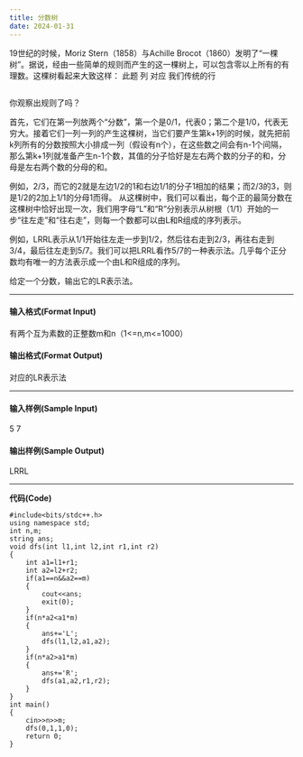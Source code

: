 ```yaml
---
title: 分数树
date: 2024-01-31
---
```

<!-- wp:paragraph -->
<p>19世纪的时候，Moriz Stern（1858）与Achille Brocot（1860）发明了“一棵树”。据说，经由一些简单的规则而产生的这一棵树上，可以包含零以上所有的有理数。这棵树看起来大致这样：&nbsp;此题 列 对应 我们传统的行</p>
<!-- /wp:paragraph -->

<!-- wp:image -->
<figure class="wp-block-image"><img src="https://bmh.coderlands.com/upload/image/20230301/20230301151853_99158.jpg" alt=""/></figure>
<!-- /wp:image -->

<!-- wp:paragraph -->
<p>你观察出规则了吗？</p>
<!-- /wp:paragraph -->

<!-- wp:paragraph -->
<p>首先，它们在第一列放两个“分数”，第一个是0/1，代表0；第二个是1/0，代表无穷大。接着它们一列一列的产生这棵树，当它们要产生第k+1列的时候，就先把前k列所有的分数按照大小排成一列（假设有n个），在这些数之间会有n-1个间隔，那么第k+1列就准备产生n-1个数，其值的分子恰好是左右两个数的分子的和，分母是左右两个数的分母的和。</p>
<!-- /wp:paragraph -->

<!-- wp:paragraph -->
<p>例如，2/3，而它的2就是左边1/2的1和右边1/1的分子1相加的结果；而2/3的3，则是1/2的2加上1/1的分母1而得。 从这棵树中，我们可以看出，每个正的最简分数在这棵树中恰好出现一次，我们用字母“L”和“R”分别表示从树根（1/1）开始的一步“往左走”和“往右走”，则每一个数都可以由L和R组成的序列表示。</p>
<!-- /wp:paragraph -->

<!-- wp:paragraph -->
<p>例如，LRRL表示从1/1开始往左走一步到1/2，然后往右走到2/3，再往右走到3/4，最后往左走到5/7。我们可以把LRRL看作5/7的一种表示法。几乎每个正分数均有唯一的方法表示成一个由L和R组成的序列。</p>
<!-- /wp:paragraph -->

<!-- wp:paragraph -->
<p>给定一个分数，输出它的LR表示法。</p>
<!-- /wp:paragraph -->

<!-- wp:separator -->
<hr class="wp-block-separator has-alpha-channel-opacity"/>
<!-- /wp:separator -->

<!-- wp:heading {"level":4} -->
<h4 class="wp-block-heading">输入格式(Format Input)</h4>
<!-- /wp:heading -->

<!-- wp:paragraph -->
<p>有两个互为素数的正整数m和n（1&lt;=n,m&lt;=1000）</p>
<!-- /wp:paragraph -->

<!-- wp:heading {"level":4} -->
<h4 class="wp-block-heading">输出格式(Format Output)</h4>
<!-- /wp:heading -->

<!-- wp:paragraph -->
<p>对应的LR表示法</p>
<!-- /wp:paragraph -->

<!-- wp:separator -->
<hr class="wp-block-separator has-alpha-channel-opacity"/>
<!-- /wp:separator -->

<!-- wp:heading {"level":4} -->
<h4 class="wp-block-heading">输入样例(Sample Input) </h4>
<!-- /wp:heading -->

<!-- wp:paragraph -->
<p>5 7</p>
<!-- /wp:paragraph -->

<!-- wp:heading {"level":4} -->
<h4 class="wp-block-heading">输出样例(Sample Output)</h4>
<!-- /wp:heading -->

<!-- wp:paragraph -->
<p>LRRL</p>
<!-- /wp:paragraph -->

<!-- wp:separator -->
<hr class="wp-block-separator has-alpha-channel-opacity"/>
<!-- /wp:separator -->

<!-- wp:paragraph -->
<p><strong>代码(Code)</strong></p>
<!-- /wp:paragraph -->

<!-- wp:code -->
<pre class="wp-block-code"><code>#include&lt;bits/stdc++.h>
using namespace std;
int n,m;
string ans;
void dfs(int l1,int l2,int r1,int r2)
{
	int a1=l1+r1;
	int a2=l2+r2;
	if(a1==n&amp;&amp;a2==m)	
	{
		cout&lt;&lt;ans;
		exit(0);
	}
	if(n*a2&lt;a1*m)
	{
		ans+='L';
		dfs(l1,l2,a1,a2);
	}
	if(n*a2>a1*m)
	{
		ans+='R';
		dfs(a1,a2,r1,r2);
	}
}
int main()
{
	cin>>n>>m;
	dfs(0,1,1,0); 
	return 0;
}</code></pre>
<!-- /wp:code -->
